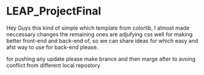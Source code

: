 # LEAP_ProjectFinal

Hey Guys this kind of simple which template from colorlib, I almost made neccessary changes the remaining ones are adjufying css well for making better front-end
and back-end of, so we can share ideas for which easy and afst way to use for back-end please.

for pushing any update please make brance and then marge after to avoing conflict from  different local repostory
